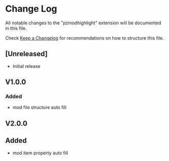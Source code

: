 <!--
 * @Author: PlanC14 planc2333@outlook.com
 * @Date: 2022-05-28 18:45:42
 * @LastEditors: PlanC14 planc2333@outlook.com
 * @LastEditTime: 2022-05-28 18:47:39
 * @FilePath: \pzmod-extention\CHANGELOG.md
 * @Description: 这是默认设置,请设置`customMade`, 打开koroFileHeader查看配置 进行设置: https://github.com/OBKoro1/koro1FileHeader/wiki/%E9%85%8D%E7%BD%AE
-->
# Change Log

All notable changes to the "pzmodhighlight" extension will be documented in this file.

Check [Keep a Changelog](http://keepachangelog.com/) for recommendations on how to structure this file.

## [Unreleased]

- Initial release

## V1.0.0
### Added
- mod file structure auto fill
  
## V2.0.0
## Added
- mod item property auto fill